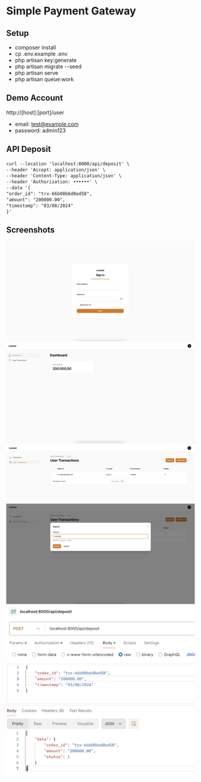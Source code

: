# Simple Payment Gateway

## Setup
 - composer install
 - cp .env.example .env
 - php artisan key:generate
 - php artisan migrate --seed
 - php artisan serve
 - php artisan queue:work

## Demo Account

http://[host]:[port]/user
- email: test@example.com
- password: admin123

## API Deposit

```curl
curl --location 'localhost:8000/api/deposit' \
--header 'Accept: application/json' \
--header 'Content-Type: application/json' \
--header 'Authorization: ••••••' \
--data '{
"order_id": "trx-66b08b6d8ed58",
"amount": "200000.00",
"timestamp": "03/08/2024"
}'
```

## Screenshots

![login](./Graphic/1.png)
![dashboard](./Graphic/3.1.png)
![dashboard](./Graphic/2.1.png)
![deposit action](./Graphic/4.png)
![api](./Graphic/5.png)


